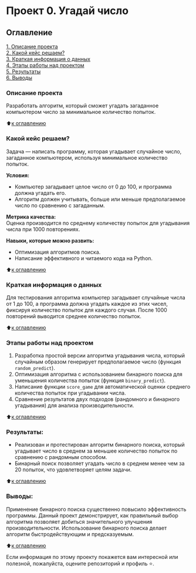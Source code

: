# Проект 0. Угадай число

## Оглавление  
[1. Описание проекта](#Описание-проекта)  
[2. Какой кейс решаем?](#Какой-кейс-решаем)  
[3. Краткая информация о данных](#Краткая-информация-о-данных)  
[4. Этапы работы над проектом](#Этапы-работы-над-проектом)  
[5. Результаты](#Результаты)    
[6. Выводы](#Выводы) 

### Описание проекта    
Разработать алгоритм, который сможет угадать загаданное компьютером число за минимальное количество попыток.

:arrow_up:[к оглавлению](#Оглавление)

### Какой кейс решаем?    
Задача — написать программу, которая угадывает случайное число, загаданное компьютером, используя минимальное количество попыток.

**Условия:**  
- Компьютер загадывает целое число от 0 до 100, и программа должна угадать его.
- Алгоритм должен учитывать, больше или меньше предполагаемое число по сравнению с загаданным.

**Метрика качества:**     
Оценка производится по среднему количеству попыток для угадывания числа при 1000 повторениях.

**Навыки, которые можно развить:**     
- Оптимизация алгоритмов поиска.
- Написание эффективного и читаемого кода на Python.

:arrow_up:[к оглавлению](#Оглавление)

### Краткая информация о данных
Для тестирования алгоритма компьютер загадывает случайные числа от 1 до 100, а программа должна угадать каждое из этих чисел, фиксируя количество попыток для каждого случая. После 1000 повторений выводится среднее количество попыток.

:arrow_up:[к оглавлению](#Оглавление)

### Этапы работы над проектом  
1. Разработка простой версии алгоритма угадывания числа, который случайным образом генерирует предполагаемое число (функция `random_predict`).
2. Оптимизация алгоритма с использованием бинарного поиска для уменьшения количества попыток (функция `binary_predict`).
3. Написание функции `score_game` для автоматической оценки среднего количества попыток при угадывании числа.
4. Сравнение результатов двух подходов (рандомного и бинарного угадывания) для анализа производительности.

:arrow_up:[к оглавлению](#Оглавление)

### Результаты:  
- Реализован и протестирован алгоритм бинарного поиска, который угадывает число в среднем за меньшее количество попыток по сравнению с рандомным способом.
- Бинарный поиск позволяет угадать число в среднем менее чем за 20 попыток, что удовлетворяет целям задачи.

:arrow_up:[к оглавлению](#Оглавление)

### Выводы:  
Применение бинарного поиска существенно повысило эффективность программы. Данный проект демонстрирует, как правильный выбор алгоритма позволяет добиться значительного улучшения производительности. Использование бинарного поиска делает алгоритм быстродействующим и предсказуемым.

:arrow_up:[к оглавлению](#Оглавление)

Если информация по этому проекту покажется вам интересной или полезной, пожалуйста, оцените репозиторий и профиль ⭐️.
